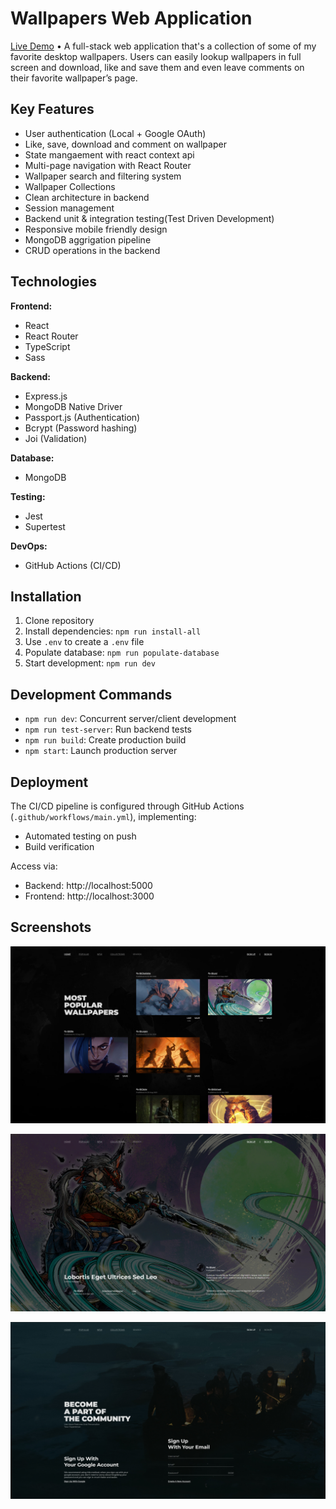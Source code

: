 # Wallpapers Web Application

[Live Demo](https://wallpapers-1fug.onrender.com) • A full-stack web application that's a collection of some of my favorite desktop wallpapers. Users can easily lookup wallpapers in full screen and download, like and save them and even leave comments on their favorite wallpaper’s page.

## Key Features

- User authentication (Local + Google OAuth)
- Like, save, download and comment on wallpaper
- State mangaement with react context api
- Multi-page navigation with React Router
- Wallpaper search and filtering system
- Wallpaper Collections
- Clean architecture in backend
- Session management
- Backend unit & integration testing(Test Driven Development)
- Responsive mobile friendly design
- MongoDB aggrigation pipeline
- CRUD operations in the backend

## Technologies

**Frontend:**

- React
- React Router
- TypeScript
- Sass

**Backend:**

- Express.js
- MongoDB Native Driver
- Passport.js (Authentication)
- Bcrypt (Password hashing)
- Joi (Validation)

**Database:**

- MongoDB

**Testing:**

- Jest
- Supertest

**DevOps:**

- GitHub Actions (CI/CD)

## Installation

1. Clone repository
2. Install dependencies: `npm run install-all`
3. Use `.env` to create a `.env` file
4. Populate database: `npm run populate-database`
5. Start development: `npm run dev`

## Development Commands

- `npm run dev`: Concurrent server/client development
- `npm run test-server`: Run backend tests
- `npm run build`: Create production build
- `npm start`: Launch production server

## Deployment

The CI/CD pipeline is configured through GitHub Actions (`.github/workflows/main.yml`), implementing:

- Automated testing on push
- Build verification

Access via:

- Backend: http://localhost:5000
- Frontend: http://localhost:3000

## Screenshots

![Feature 1 Demo](public/screenshots/1.jpg)

![Feature 1 Demo](public/screenshots/2.jpg)

![Feature 1 Demo](public/screenshots/3.jpg)
